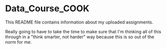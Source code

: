 # Data_Course_COOK
This README file contains information about my uploaded assignments. 

Really going to have to take the time to make sure that I'm thinking all of this through in a "think smarter, not harder" way because this is so out of the norm for me. 
